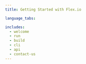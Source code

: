 ```yaml
---
title: Getting Started with Flex.io

language_tabs:

includes:
  - welcome
  - run
  - build
  - cli
  - api
  - contact-us
---
```

